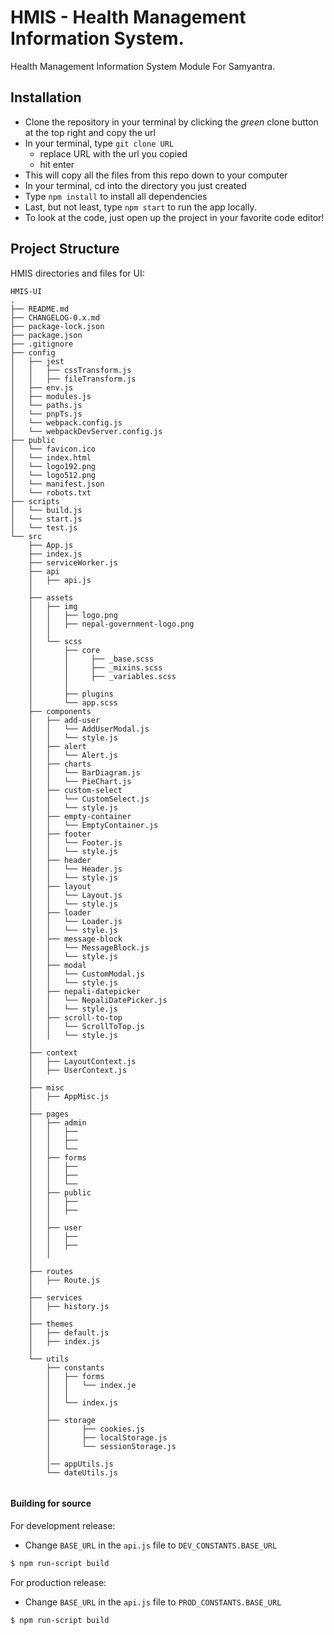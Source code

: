 # HMIS - Health Management Information System.

Health Management Information System Module For Samyantra.

## Installation
- Clone the repository in your terminal by clicking the _green_ clone button at the top right and copy the url
- In your terminal, type ```git clone URL```
  - replace URL with the url you copied
  - hit enter
- This will copy all the files from this repo down to your computer
- In your terminal, cd into the directory you just created
- Type ```npm install``` to install all dependencies
- Last, but not least, type ```npm start``` to run the app locally.
- To look at the code, just open up the project in your favorite code editor!

## Project Structure

HMIS directories and files for UI:

```
HMIS-UI
.
├── README.md
├── CHANGELOG-0.x.md
├── package-lock.json
├── package.json
├── .gitignore
├── config
│   ├── jest
│   │   ├── cssTransform.js
│   │   ├── fileTransform.js
│   ├── env.js
│   ├── modules.js
│   └── paths.js
│   └── pnpTs.js
│   └── webpack.config.js
│   └── webpackDevServer.config.js
├── public
│   └── favicon.ico
│   └── index.html
│   └── logo192.png
│   └── logo512.png
│   └── manifest.json
│   └── robots.txt
├── scripts
│   └── build.js
│   └── start.js
│   └── test.js
└── src
    ├── App.js
    ├── index.js
    ├── serviceWorker.js
    ├── api
    │   ├── api.js
    │
    ├── assets
    │   ├── img
    │   │   ├── logo.png
    │   │   ├── nepal-government-logo.png
    │   │
    │   └── scss
    │       ├── core
    │       │     ├── _base.scss
    │       │     ├── _mixins.scss
    │       │     ├── _variables.scss
    │       │  
    │       ├── plugins
    │       └── app.scss
    ├── components
    │   ├── add-user
    │   │   └── AddUserModal.js
    │   │   └── style.js
    │   ├── alert
    │   │   └── Alert.js
    │   ├── charts
    │   │   └── BarDiagram.js
    │   │   └── PieChart.js
    │   ├── custom-select
    │   │   └── CustomSelect.js
    │   │   └── style.js
    │   ├── empty-container
    │   │   └── EmptyContainer.js
    │   ├── footer
    │   │   └── Footer.js
    │   │   └── style.js
    │   ├── header
    │   │   └── Header.js
    │   │   └── style.js
    │   ├── layout
    │   │   └── Layout.js
    │   │   └── style.js
    │   ├── loader
    │   │   └── Loader.js
    │   │   └── style.js
    │   ├── message-block
    │   │   └── MessageBlock.js
    │   │   └── style.js
    │   ├── modal
    │   │   └── CustomModal.js
    │   │   └── style.js
    │   ├── nepali-datepicker
    │   │   └── NepaliDatePicker.js
    │   │   └── style.js
    │   ├── scroll-to-top
    │   │   └── ScrollToTop.js
    │   │   └── style.js
    │  
    ├── context
    │   ├── LayoutContext.js
    │   ├── UserContext.js
    │
    ├── misc
    │   ├── AppMisc.js
    │
    ├── pages
    │   ├── admin
    │   │   ├──
    │   │   ├──
    │   │   └──
    │   ├── forms
    │   │   ├──
    │   │   ├──
    │   │   └──
    │   ├── public
    │   │   ├──
    │   │   ├──
    │   │  
    │   ├── user
    │   │   ├──
    │   │   ├──
    │   │  
    │
    ├── routes
    │   ├── Route.js
    │
    ├── services
    │   ├── history.js
    │
    ├── themes
    │   ├── default.js
    │   ├── index.js
    │
    └── utils
        ├── constants
        │   ├── forms
        │   │   └── index.je
        │   │
        │   └── index.js
        │
        ├── storage
        │       ├── cookies.js
        │       ├── localStorage.js
        │       └── sessionStorage.js
        │
        │── appUtils.js
        └── dateUtils.js


```

#### Building for source

For development release:
  - Change `BASE_URL` in the `api.js` file to `DEV_CONSTANTS.BASE_URL`

```sh
$ npm run-script build
```
For production release:
  - Change `BASE_URL` in the `api.js` file to `PROD_CONSTANTS.BASE_URL`

```sh
$ npm run-script build
```